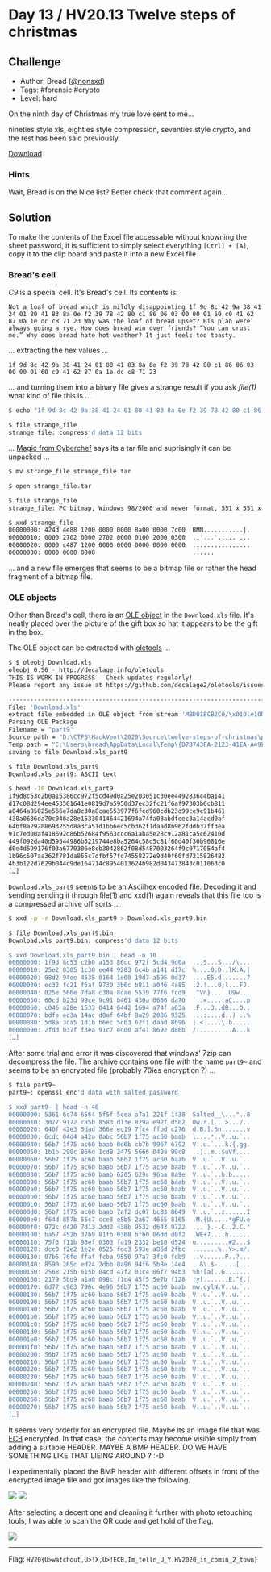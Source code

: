 # Day 13 / HV20.13 Twelve steps of christmas



## Challenge

<!-- ...10....:...20....:...30....:...40....:...50....:...60....:...70....:. -->
* Author: Bread ([@nonsxd](https://twitter.com/nonsxd))
* Tags:   #forensic #crypto
* Level:  hard

On the ninth day of Christmas my true love sent to me...

nineties style xls,
eighties style compression,
seventies style crypto,
and the rest has been said previously.

[Download](Download.xls)


### Hints

Wait, Bread is on the Nice list? Better check that comment again...



## Solution

To make the contents of the Excel file accessable without knowning the sheet
password, it is sufficient to simply select everything `[Ctrl] + [A]`, copy it
to the clip board and paste it into a new Excel file.


### Bread's cell

_C9_ is a special cell. It's Bread's cell. Its contents is:

```
Not a loaf of bread which is mildly disappointing 1f 9d 8c 42 9a 38 41 24 01 80 41 83 8a 0e f2 39 78 42 80 c1 86 06 03 00 00 01 60 c0 41 62 87 0a 1e dc c8 71 23 Why was the loaf of bread upset? His plan were always going a rye. How does bread win over friends? “You can crust me.” Why does bread hate hot weather? It just feels too toasty.
```

… extracting the hex values … 

```
1f 9d 8c 42 9a 38 41 24 01 80 41 83 8a 0e f2 39 78 42 80 c1 86 06 03 00 00 01 60 c0 41 62 87 0a 1e dc c8 71 23
```

… and turning them into a binary file gives a strange result if you ask
_file(1)_ what kind of file this is …

```sh
$ echo "1f 9d 8c 42 9a 38 41 24 01 80 41 83 8a 0e f2 39 78 42 80 c1 86 06 03 00 00 01 60 c0 41 62 87 0a 1e dc c8 71 23" | xxd -p -r > strange_file

$ file strange_file
strange_file: compress'd data 12 bits
```

… [Magic from Cyberchef]() says its a tar file and suprisingly it can be unpacked …

[Magic from Cyberchef]: https://gchq.github.io/CyberChef/#recipe=From_Hex('Auto')Magic(3,false,false,'')&input=MWYgOWQgOGMgNDIgOWEgMzggNDEgMjQgMDEgODAgNDEgODMgOGEgMGUgZjIgMzkgNzggNDIgODAgYzEgODYgMDYgMDMgMDAgMDAgMDEgNjAgYzAgNDEgNjIgODcgMGEgMWUgZGMgYzggNzEgMjM

```sh
$ mv strange_file strange_file.tar

$ open strange_file.tar

$ file strange_file
strange_file: PC bitmap, Windows 98/2000 and newer format, 551 x 551 x 32

$ xxd strange_file
00000000: 424d 4e88 1200 0000 0000 8a00 0000 7c00  BMN...........|.
00000010: 0000 2702 0000 2702 0000 0100 2000 0300  ..'...'..... ...
00000020: 0000 c487 1200 0000 0000 0000 0000 0000  ................
00000030: 0000 0000 0000                           ......
```

… and a new file emerges that seems to be a bitmap file or rather the head
fragment of a bitmap file.


### OLE objects

Other than Bread's cell, there is an [OLE object]() in the `Download.xls` file.
It's neatly placed over the picture of the gift box so hat it appears to be the
gift in the box.

[OLE object]: https://en.wikipedia.org/wiki/Object_Linking_and_Embedding

The OLE object can be extracted with [oletools]() …

[oletools]: https://pypi.org/project/oletools/

```sh
$ $ oleobj Download.xls
oleobj 0.56 - http://decalage.info/oletools
THIS IS WORK IN PROGRESS - Check updates regularly!
Please report any issue at https://github.com/decalage2/oletools/issues

-------------------------------------------------------------------------------
File: 'Download.xls'
extract file embedded in OLE object from stream 'MBD018CB2C0/\x01Ole10Native':
Parsing OLE Package
Filename = "part9"
Source path = "D:\CTFS\HackVent\2020\Source\twelve-steps-of-christmas\part3\resources\part9"
Temp path = "C:\Users\bread\AppData\Local\Temp\{D7B743FA-2123-41EA-A49F-4B7EF5005334}\part9"
saving to file Download.xls_part9

$ file Download.xls_part9
Download.xls_part9: ASCII text

$ head -10 Download.xls_part9 
1f9d8c53c2b0a15386cc972f5cd49d0a25e203051c30ee4492836c4ba141
d17c08d294ee453501641e0819d7a5950d37ec32fc21f6af97303b6cb811
a0464a85025e566e7da8c30a8cae553977f6fcd960cdb23d99ce9c91b461
430a0686da70c046a28e1533041464421694a74fa03abdfeec3a14acd0af
64bf8a29208693255d8a3ca51d1bb6ec5cb362f1daad8b962fddb37ff3ea
91c7ed00af418692d86b52684f9563ccc6a1aba5e28c912a81ca5c62410d
449f092da40d59544986b5219744e8ba5264c58d5c81f60d40f30b96816e
d0e4d599176f03a6770306e8cb3042862f08d5487003264f9c0717054af4
1b96c507aa362f781da865c7dfbf57fc74558272e9d40f60fd7215826482
4b3b122d7629b044c9de164714c8954013624b982d043473843c011063c0
[…]
```

`Download.xls_part9` seems to be an Asciihex encoded file. Decoding it and
sending sending it through file(1) and xxd(1) again reveals that this file
too is a compressed archive off sorts …

```sh
$ xxd -p -r Download.xls_part9 > Download.xls_part9.bin

$ file Download.xls_part9.bin 
Download.xls_part9.bin: compress'd data 12 bits

$ xxd Download.xls_part9.bin | head -n 10
00000000: 1f9d 8c53 c2b0 a153 86cc 972f 5cd4 9d0a  ...S...S.../\...
00000010: 25e2 0305 1c30 ee44 9283 6c4b a141 d17c  %....0.D..lK.A.|
00000020: 08d2 94ee 4535 0164 1e08 19d7 a595 0d37  ....E5.d.......7
00000030: ec32 fc21 f6af 9730 3b6c b811 a046 4a85  .2.!...0;l...FJ.
00000040: 025e 566e 7da8 c30a 8cae 5539 77f6 fcd9  .^Vn}.....U9w...
00000050: 60cd b23d 99ce 9c91 b461 430a 0686 da70  `..=.....aC....p
00000060: c046 a28e 1533 0414 6442 1694 a74f a03a  .F...3..dB...O.:
00000070: bdfe ec3a 14ac d0af 64bf 8a29 2086 9325  ...:....d..) ..%
00000080: 5d8a 3ca5 1d1b b6ec 5cb3 62f1 daad 8b96  ].<.....\.b.....
00000090: 2fdd b37f f3ea 91c7 ed00 af41 8692 d86b  /..........A...k
[…]
```

After some trial and error it was discovered that windows' 7zip can decompress
the file. The archive contains one file with the name `part9~` and seems to 
be an encrypted file (probably 70ies encryption ?) …

```sh
$ file part9~
part9~: openssl enc'd data with salted password

$ xxd part9~ | head -n 40
00000000: 5361 6c74 6564 5f5f 5cea a7a1 221f 1438  Salted__\..."..8
00000010: 3077 9172 c85b 8583 d13e 829a e92f d502  0w.r.[...>.../..
00000020: 640f 42e3 5dad 366e ec19 7fc4 ffbd c276  d.B.].6n.......v
00000030: 6cdc 04d4 a42a 0abc 56b7 1f75 ac60 baab  l....*..V..u.`..
00000040: 56b7 1f75 ac60 baab 0d6b cb7b 9967 6792  V..u.`...k.{.gg.
00000050: 1b1b 290c 866d 1cd8 2475 5666 040a 99c8  ..)..m..$uVf....
00000060: 56b7 1f75 ac60 baab 56b7 1f75 ac60 baab  V..u.`..V..u.`..
00000070: 56b7 1f75 ac60 baab 56b7 1f75 ac60 baab  V..u.`..V..u.`..
00000080: 56b7 1f75 ac60 baab 6205 629c 96ba 8a9e  V..u.`..b.b.....
00000090: 56b7 1f75 ac60 baab 56b7 1f75 ac60 baab  V..u.`..V..u.`..
000000a0: 56b7 1f75 ac60 baab 56b7 1f75 ac60 baab  V..u.`..V..u.`..
000000b0: 56b7 1f75 ac60 baab 56b7 1f75 ac60 baab  V..u.`..V..u.`..
000000c0: 56b7 1f75 ac60 baab 56b7 1f75 ac60 baab  V..u.`..V..u.`..
000000d0: 56b7 1f75 ac60 baab 7af2 dc07 bc83 8649  V..u.`..z......I
000000e0: f64d 857b 55c7 cce3 e8b5 2a67 4655 8165  .M.{U.....*gFU.e
000000f0: 972c d420 7d13 2dd2 438b 9532 d643 9722  .,. }.-.C..2.C."
00000100: ba57 452b 37b9 81fb 0368 bfb0 06dd d0f2  .WE+7....h......
00000110: 75f3 f11b 98ef 0303 fa19 2332 be10 d524  u.........#2...$
00000120: dcc0 f2e2 1e2e 0525 fdc3 593e a86d 2fbc  .......%..Y>.m/.
00000130: 07b5 76fe ffaf fcba 9550 97a7 3fc0 fdb9  ..v......P..?...
00000140: 8590 265c ed24 2dbb 0a96 94f6 5b8e 14e4  ..&\.$-.....[...
00000150: 2568 215b 615b 04cd 47f2 01c4 06f7 94b3  %h![a[..G.......
00000160: 2179 5bd9 a1a0 098c f1c4 45f5 5e7b f128  !y[.......E.^{.(
00000170: 6d77 c963 796c 4e96 56b7 1f75 ac60 baab  mw.cylN.V..u.`..
00000180: 56b7 1f75 ac60 baab 56b7 1f75 ac60 baab  V..u.`..V..u.`..
00000190: 56b7 1f75 ac60 baab 56b7 1f75 ac60 baab  V..u.`..V..u.`..
000001a0: 56b7 1f75 ac60 baab 56b7 1f75 ac60 baab  V..u.`..V..u.`..
000001b0: 56b7 1f75 ac60 baab 56b7 1f75 ac60 baab  V..u.`..V..u.`..
000001c0: 56b7 1f75 ac60 baab 56b7 1f75 ac60 baab  V..u.`..V..u.`..
000001d0: 56b7 1f75 ac60 baab 56b7 1f75 ac60 baab  V..u.`..V..u.`..
000001e0: 56b7 1f75 ac60 baab 56b7 1f75 ac60 baab  V..u.`..V..u.`..
000001f0: 56b7 1f75 ac60 baab 56b7 1f75 ac60 baab  V..u.`..V..u.`..
00000200: 56b7 1f75 ac60 baab 56b7 1f75 ac60 baab  V..u.`..V..u.`..
00000210: 56b7 1f75 ac60 baab 56b7 1f75 ac60 baab  V..u.`..V..u.`..
00000220: 56b7 1f75 ac60 baab 56b7 1f75 ac60 baab  V..u.`..V..u.`..
00000230: 56b7 1f75 ac60 baab 56b7 1f75 ac60 baab  V..u.`..V..u.`..
00000240: 56b7 1f75 ac60 baab 56b7 1f75 ac60 baab  V..u.`..V..u.`..
00000250: 56b7 1f75 ac60 baab 56b7 1f75 ac60 baab  V..u.`..V..u.`..
00000260: 56b7 1f75 ac60 baab 56b7 1f75 ac60 baab  V..u.`..V..u.`..
00000270: 56b7 1f75 ac60 baab 56b7 1f75 ac60 baab  V..u.`..V..u.`..
[…]
```

It seems very orderly for an encrypted file. Maybe its an image file that
was [ECB]() encrypted. In that case, the contents may become visible simply from
adding a suitable HEADER. MAYBE A BMP HEADER. DO WE HAVE SOMETHING LIKE THAT
LIEING AROUND ? :-D

[ECB]: https://en.wikipedia.org/wiki/Block_cipher_mode_of_operation#ECB

I experimentally placed the BMP header with different offsets in front of the
encrypted image file and got images like the following.

![](experimental_bmp_1.png) ![](experimental_bmp_2.png)

After selecting a decent one and cleaning it further with photo retouching 
tools, I was able to scan the QR code and get hold of the flag.

![](experimental_bmp_cleaned.png)

--------------------------------------------------------------------------------

Flag: `HV20{U>watchout,U>!X,U>!ECB,Im_telln_U_Y.HV2020_is_comin_2_town}`

